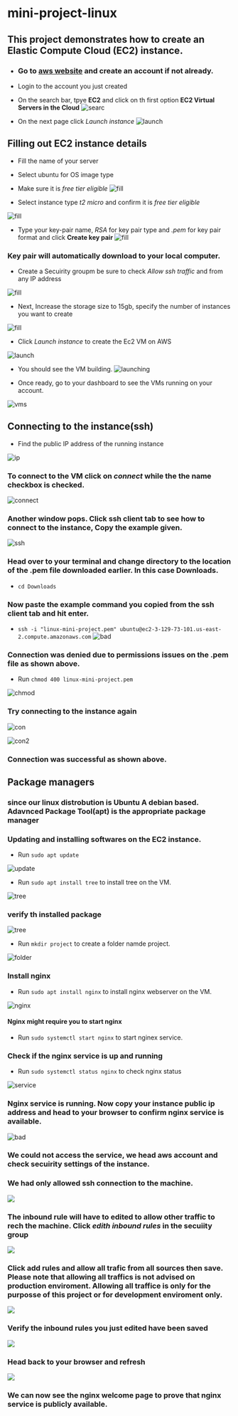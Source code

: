 # mini-project-linux
## This project demonstrates how to create an Elastic Compute Cloud (EC2) instance.

* ### Go to [aws website](https://signin.aws.amazon.com/signup?request_type=register) and create an account if not already.
* Login to the account you just created
* On the search bar, tpye **EC2** and click on th first option **EC2 Virtual Servers in the Cloud**
![searc](./img/search-ec2-.png)

* On the next page click *Launch instance* 
![launch](./img/launch-instance.png)

## Filling out EC2 instance details
* Fill the name of your server
* Select ubuntu for OS image type
* Make sure it is _free tier eligible_
![fill](./img/fill-out-1.png) 

* Select instance type _t2 micro_ and confirm it is _free tier eligible_

![fill](./img/fill-out-2.png)

* Type your key-pair name, _RSA_ for key pair type and _.pem_ for key pair format and click **Create key pair**
![fill](/img/fill-out-3.png) 

### Key pair will automatically download to your local computer.

* Create a Secuirity groupm be sure to check _Allow ssh traffic_ and from any IP address

![fill](./img/fill-out-network-4.png)

* Next, Increase the storage size to 15gb, specify the number of instances you want to create

![fill](./img/fillout-storage--5.png)

* Click _Launch instance_ to create the Ec2 VM on AWS

![launch](./img/launch-6.png)

* You should see the VM building.
![launching](./img/instance-launching.png)

* Once ready, go to your dashboard to see the VMs running on your account.

![vms](./img/running.png)

## Connecting to the instance(ssh)
* Find the public IP address of the running instance

![ip](./img/ip-address.png)

### To connect to the VM click on _connect_ while the the name checkbox is checked.

![connect](./img/click-connect.png)

### Another window pops. Click **ssh client** tab to see how to connect to the instance, Copy the example given.

![ssh](./img/ssh-client.png)

### Head over to your terminal and change directory to the location of the .pem file downloaded earlier. In this case Downloads.

* `cd Downloads`

### Now paste the example command you copied from the ssh client tab and hit enter.

* `ssh -i "linux-mini-project.pem" ubuntu@ec2-3-129-73-101.us-east-2.compute.amazonaws.com`
![bad](./img/bad-permission.png)

### Connection was denied due to permissions issues on the .pem file as shown above.

*  Run `chmod 400 linux-mini-project.pem`

![chmod](./img/chmod.png)

### Try connecting to the instance again

![con](./img/connected1.png)

![con2](./img/connect2.png)

### Connection was successful as shown above.

## Package managers

### since our linux distrobution is Ubuntu A debian based. Adavnced Package Tool(apt) is the appropriate package manager

### Updating and installing softwares on the EC2 instance.

* Run `sudo apt update`

![update](./img/sudo-apt-update.png)

* Run `sudo apt install tree` to install tree on the VM.

![tree](./img/install%20tree.png)

### verify th installed package

![tree](./img/test-tree.png)

* Run `mkdir project` to create a folder namde project.

![folder](./img/mkdir.png)

### Install nginx

* Run `sudo apt install nginx` to install nginx webserver on the VM.

![nginx](./img/install-nginx.png)

#### Nginx might require you to start nginx

* Run `sudo systemctl start nginx` to start nginex service.

### Check if the nginx service is up and running

* Run `sudo systemctl status nginx` to check nginx status

![service](./img/nginx-status.png)

### Nginx service is running. Now copy your instance public ip address and head to your browser to confirm nginx service is available.

![bad](./img/web-ngnx-no-show.png)

### We could not access the service, we head aws account and check secuirity settings of the instance. 
### We had only allowed ssh connection to the machine.
![](./img/inbound-rule1.png)

### The inbound rule will have to edited to allow other traffic to rech the machine. Click _edith inbound rules_ in the secuiity group
![](./img/edit-inbound-1.png)

### Click add rules and allow all trafic from all sources then save. Please note that allowing all traffics is not advised on production enviroment. Allowing all traffice is only for the purposse of this project or for development enviroment only.

![](./img/save-inbound-rule.png)

### Verify the inbound rules you just edited have been saved

![](./img/afta-edit-save-inbound.png)

### Head back to your browser and refresh

![](./img/welcome-nginx.png)

### We can now see the nginx welcome page to prove that nginx service is publicly available.